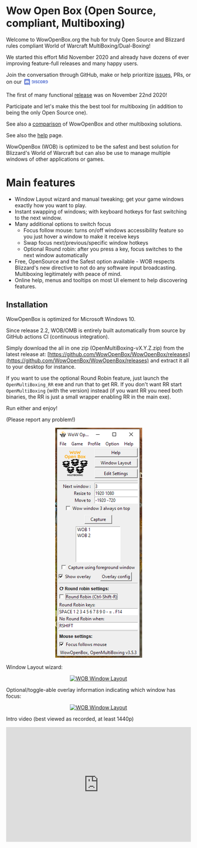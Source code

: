 # Wow Open Box (Open Source, compliant, Multiboxing)

Welcome to WowOpenBox.org the hub for truly Open Source and Blizzard rules compliant World of Warcraft MultiBoxing/Dual-Boxing!

We started this effort Mid November 2020 and already have dozens of ever improving feature-full releases and many happy users.

Join the conversation through GitHub, make or help prioritize [issues](https://github.com/WowOpenBox/WowOpenBox/issues/), PRs, or on our <a href="https://discord.gg/SMGvEeb"><img src="discord.svg" alt="discord" align="center" height="24pt"></a>

The first of many functional [release](https://github.com/WowOpenBox/WowOpenBox/releases) was on November 22nd 2020!

Participate and let's make this the best tool for multiboxing (in addition to being the only Open Source one).

See also a [comparison](https://github.com/WowOpenBox/WowOpenBox/wiki/compare) of WowOpenBox and other multiboxing solutions.

See also the [help](help) page.

WowOpenBox (WOB) is optimized to be the safest and best solution for Blizzard's World of Warcraft but can also be use to manage multiple windows of other applications or games.

# Main features

- Window Layout wizard and manual tweaking; get your game windows exactly how you want to play.
- Instant swapping of windows; with keyboard hotkeys for fast switching to the next window.
- Many additional options to switch focus
  - Focus follow mouse: turns on/off windows accessibility feature so you just hover a window to make it receive keys
  - Swap focus next/previous/specific window hotkeys
  - Optional Round robin: after you press a key, focus switches to the next window automatically
- Free, OpenSource and the Safest option available - WOB respects Blizzard's new directive to not do any software input broadcasting. Multiboxing legitimately with peace of mind.
- Online help, menus and tooltips on most UI element to help discovering features.

## Installation

WowOpenBox is optimized for Microsoft Windows 10.

Since release 2.2, WOB/OMB is entirely built automatically from source by GitHub actions CI (continuous integration).

Simply download the all in one zip (OpenMultiBoxing-vX.Y.Z.zip) from the latest release at: [https://github.com/WowOpenBox/WowOpenBox/releases](https://github.com/WowOpenBox/WowOpenBox/releases) and extract it all to your desktop for instance.

If you want to use the optional Round Robin feature, just launch the `OpenMultiBoxing_RR` exe and run that to get RR. If you don't want RR start `OpenMultiBoxing` (with the version) instead (if you want RR you need both binaries, the RR is just a small wrapper enabling RR in the main exe).

Run either and enjoy!

(Please report any problem!)

<p align="center">
<img src="sshot3_5.png" alt="WOB / OMB 3.5 Screenshot (with RR)">
</p>

Window Layout wizard:

<p align="center">
<a href="sshotWindowLayout.png"><img src="sshotWindowLayout.png" alt="WOB Window Layout"></a>
</p>

Optional/toggle-able overlay information indicating which window has focus:

<p align="center">
<a href="sshotOverlay.png"><img src="sshotOverlay.png" alt="WOB Window Layout"></a>
</p>

Intro video (best viewed as recorded, at least 1440p)
<style>
.video-container {
	position:relative;
	padding-bottom:56.25%;
	padding-top:30px;
	height:0;
	overflow:hidden;
}

.video-container iframe, .video-container object, .video-container embed {
	position:absolute;
	top:0;
	left:0;
	width:100%;
	height:100%;
}
</style>

<div class="video-container"><iframe width="560" height="315" src="https://www.youtube.com/embed/s4sCBdkXqUk" frameborder="0" allow="accelerometer; autoplay; clipboard-write; encrypted-media; gyroscope; picture-in-picture" allowfullscreen></iframe></div>
